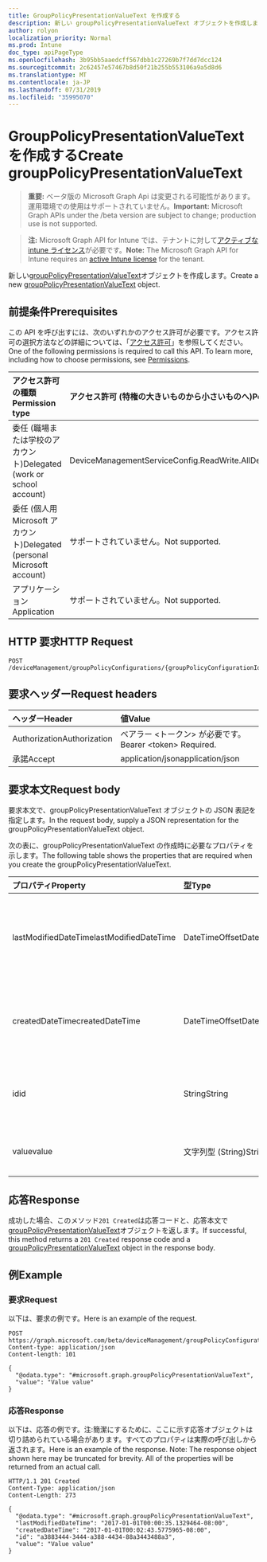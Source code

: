 ```yaml
---
title: GroupPolicyPresentationValueText を作成する
description: 新しい groupPolicyPresentationValueText オブジェクトを作成します。
author: rolyon
localization_priority: Normal
ms.prod: Intune
doc_type: apiPageType
ms.openlocfilehash: 3b95bb5aaedcff567dbb1c27269b7f7dd7dcc124
ms.sourcegitcommit: 2c62457e57467b8d50f21b255b553106a9a5d8d6
ms.translationtype: MT
ms.contentlocale: ja-JP
ms.lasthandoff: 07/31/2019
ms.locfileid: "35995070"
---
```

# <a name="create-grouppolicypresentationvaluetext"></a><span data-ttu-id="455ec-103">GroupPolicyPresentationValueText を作成する</span><span class="sxs-lookup"><span data-stu-id="455ec-103">Create groupPolicyPresentationValueText</span></span>

> <span data-ttu-id="455ec-104">**重要:** ベータ版の Microsoft Graph Api は変更される可能性があります。運用環境での使用はサポートされていません。</span><span class="sxs-lookup"><span data-stu-id="455ec-104">**Important:** Microsoft Graph APIs under the /beta version are subject to change; production use is not supported.</span></span>

> <span data-ttu-id="455ec-105">**注:** Microsoft Graph API for Intune では、テナントに対して[アクティブな intune ライセンス](https://go.microsoft.com/fwlink/?linkid=839381)が必要です。</span><span class="sxs-lookup"><span data-stu-id="455ec-105">**Note:** The Microsoft Graph API for Intune requires an [active Intune license](https://go.microsoft.com/fwlink/?linkid=839381) for the tenant.</span></span>

<span data-ttu-id="455ec-106">新しい[groupPolicyPresentationValueText](../resources/intune-grouppolicy-grouppolicypresentationvaluetext.md)オブジェクトを作成します。</span><span class="sxs-lookup"><span data-stu-id="455ec-106">Create a new [groupPolicyPresentationValueText](../resources/intune-grouppolicy-grouppolicypresentationvaluetext.md) object.</span></span>

## <a name="prerequisites"></a><span data-ttu-id="455ec-107">前提条件</span><span class="sxs-lookup"><span data-stu-id="455ec-107">Prerequisites</span></span>
<span data-ttu-id="455ec-p101">この API を呼び出すには、次のいずれかのアクセス許可が必要です。アクセス許可の選択方法などの詳細については、「[アクセス許可](/graph/permissions-reference)」を参照してください。</span><span class="sxs-lookup"><span data-stu-id="455ec-p101">One of the following permissions is required to call this API. To learn more, including how to choose permissions, see [Permissions](/graph/permissions-reference).</span></span>

|<span data-ttu-id="455ec-110">アクセス許可の種類</span><span class="sxs-lookup"><span data-stu-id="455ec-110">Permission type</span></span>|<span data-ttu-id="455ec-111">アクセス許可 (特権の大きいものから小さいものへ)</span><span class="sxs-lookup"><span data-stu-id="455ec-111">Permissions (from most to least privileged)</span></span>|
|:---|:---|
|<span data-ttu-id="455ec-112">委任 (職場または学校のアカウント)</span><span class="sxs-lookup"><span data-stu-id="455ec-112">Delegated (work or school account)</span></span>|<span data-ttu-id="455ec-113">DeviceManagementServiceConfig.ReadWrite.All</span><span class="sxs-lookup"><span data-stu-id="455ec-113">DeviceManagementServiceConfig.ReadWrite.All</span></span>|
|<span data-ttu-id="455ec-114">委任 (個人用 Microsoft アカウント)</span><span class="sxs-lookup"><span data-stu-id="455ec-114">Delegated (personal Microsoft account)</span></span>|<span data-ttu-id="455ec-115">サポートされていません。</span><span class="sxs-lookup"><span data-stu-id="455ec-115">Not supported.</span></span>|
|<span data-ttu-id="455ec-116">アプリケーション</span><span class="sxs-lookup"><span data-stu-id="455ec-116">Application</span></span>|<span data-ttu-id="455ec-117">サポートされていません。</span><span class="sxs-lookup"><span data-stu-id="455ec-117">Not supported.</span></span>|

## <a name="http-request"></a><span data-ttu-id="455ec-118">HTTP 要求</span><span class="sxs-lookup"><span data-stu-id="455ec-118">HTTP Request</span></span>
<!-- {
  "blockType": "ignored"
}
-->
``` http
POST /deviceManagement/groupPolicyConfigurations/{groupPolicyConfigurationId}/definitionValues/{groupPolicyDefinitionValueId}/presentationValues
```

## <a name="request-headers"></a><span data-ttu-id="455ec-119">要求ヘッダー</span><span class="sxs-lookup"><span data-stu-id="455ec-119">Request headers</span></span>
|<span data-ttu-id="455ec-120">ヘッダー</span><span class="sxs-lookup"><span data-stu-id="455ec-120">Header</span></span>|<span data-ttu-id="455ec-121">値</span><span class="sxs-lookup"><span data-stu-id="455ec-121">Value</span></span>|
|:---|:---|
|<span data-ttu-id="455ec-122">Authorization</span><span class="sxs-lookup"><span data-stu-id="455ec-122">Authorization</span></span>|<span data-ttu-id="455ec-123">ベアラー &lt;トークン&gt; が必要です。</span><span class="sxs-lookup"><span data-stu-id="455ec-123">Bearer &lt;token&gt; Required.</span></span>|
|<span data-ttu-id="455ec-124">承諾</span><span class="sxs-lookup"><span data-stu-id="455ec-124">Accept</span></span>|<span data-ttu-id="455ec-125">application/json</span><span class="sxs-lookup"><span data-stu-id="455ec-125">application/json</span></span>|

## <a name="request-body"></a><span data-ttu-id="455ec-126">要求本文</span><span class="sxs-lookup"><span data-stu-id="455ec-126">Request body</span></span>
<span data-ttu-id="455ec-127">要求本文で、groupPolicyPresentationValueText オブジェクトの JSON 表記を指定します。</span><span class="sxs-lookup"><span data-stu-id="455ec-127">In the request body, supply a JSON representation for the groupPolicyPresentationValueText object.</span></span>

<span data-ttu-id="455ec-128">次の表に、groupPolicyPresentationValueText の作成時に必要なプロパティを示します。</span><span class="sxs-lookup"><span data-stu-id="455ec-128">The following table shows the properties that are required when you create the groupPolicyPresentationValueText.</span></span>

|<span data-ttu-id="455ec-129">プロパティ</span><span class="sxs-lookup"><span data-stu-id="455ec-129">Property</span></span>|<span data-ttu-id="455ec-130">型</span><span class="sxs-lookup"><span data-stu-id="455ec-130">Type</span></span>|<span data-ttu-id="455ec-131">説明</span><span class="sxs-lookup"><span data-stu-id="455ec-131">Description</span></span>|
|:---|:---|:---|
|<span data-ttu-id="455ec-132">lastModifiedDateTime</span><span class="sxs-lookup"><span data-stu-id="455ec-132">lastModifiedDateTime</span></span>|<span data-ttu-id="455ec-133">DateTimeOffset</span><span class="sxs-lookup"><span data-stu-id="455ec-133">DateTimeOffset</span></span>|<span data-ttu-id="455ec-134">オブジェクトが最後に変更された日付と時刻。</span><span class="sxs-lookup"><span data-stu-id="455ec-134">The date and time the object was last modified.</span></span> <span data-ttu-id="455ec-135">[Grouppolicypresentationvalue](../resources/intune-grouppolicy-grouppolicypresentationvalue.md)から継承します。</span><span class="sxs-lookup"><span data-stu-id="455ec-135">Inherited from [groupPolicyPresentationValue](../resources/intune-grouppolicy-grouppolicypresentationvalue.md)</span></span>|
|<span data-ttu-id="455ec-136">createdDateTime</span><span class="sxs-lookup"><span data-stu-id="455ec-136">createdDateTime</span></span>|<span data-ttu-id="455ec-137">DateTimeOffset</span><span class="sxs-lookup"><span data-stu-id="455ec-137">DateTimeOffset</span></span>|<span data-ttu-id="455ec-138">オブジェクトが作成された日付と時刻。</span><span class="sxs-lookup"><span data-stu-id="455ec-138">The date and time the object was created.</span></span> <span data-ttu-id="455ec-139">[Grouppolicypresentationvalue](../resources/intune-grouppolicy-grouppolicypresentationvalue.md)から継承します。</span><span class="sxs-lookup"><span data-stu-id="455ec-139">Inherited from [groupPolicyPresentationValue](../resources/intune-grouppolicy-grouppolicypresentationvalue.md)</span></span>|
|<span data-ttu-id="455ec-140">id</span><span class="sxs-lookup"><span data-stu-id="455ec-140">id</span></span>|<span data-ttu-id="455ec-141">String</span><span class="sxs-lookup"><span data-stu-id="455ec-141">String</span></span>|<span data-ttu-id="455ec-142">エンティティのキー。</span><span class="sxs-lookup"><span data-stu-id="455ec-142">Key of the entity.</span></span> <span data-ttu-id="455ec-143">[Grouppolicypresentationvalue](../resources/intune-grouppolicy-grouppolicypresentationvalue.md)から継承します。</span><span class="sxs-lookup"><span data-stu-id="455ec-143">Inherited from [groupPolicyPresentationValue](../resources/intune-grouppolicy-grouppolicypresentationvalue.md)</span></span>|
|<span data-ttu-id="455ec-144">value</span><span class="sxs-lookup"><span data-stu-id="455ec-144">value</span></span>|<span data-ttu-id="455ec-145">文字列型 (String)</span><span class="sxs-lookup"><span data-stu-id="455ec-145">String</span></span>|<span data-ttu-id="455ec-146">関連付けられたプレゼンテーションの文字列型 (string) の値を指定します。</span><span class="sxs-lookup"><span data-stu-id="455ec-146">A string value for the associated presentation.</span></span>|



## <a name="response"></a><span data-ttu-id="455ec-147">応答</span><span class="sxs-lookup"><span data-stu-id="455ec-147">Response</span></span>
<span data-ttu-id="455ec-148">成功した場合、このメソッド`201 Created`は応答コードと、応答本文で[groupPolicyPresentationValueText](../resources/intune-grouppolicy-grouppolicypresentationvaluetext.md)オブジェクトを返します。</span><span class="sxs-lookup"><span data-stu-id="455ec-148">If successful, this method returns a `201 Created` response code and a [groupPolicyPresentationValueText](../resources/intune-grouppolicy-grouppolicypresentationvaluetext.md) object in the response body.</span></span>

## <a name="example"></a><span data-ttu-id="455ec-149">例</span><span class="sxs-lookup"><span data-stu-id="455ec-149">Example</span></span>

### <a name="request"></a><span data-ttu-id="455ec-150">要求</span><span class="sxs-lookup"><span data-stu-id="455ec-150">Request</span></span>
<span data-ttu-id="455ec-151">以下は、要求の例です。</span><span class="sxs-lookup"><span data-stu-id="455ec-151">Here is an example of the request.</span></span>
``` http
POST https://graph.microsoft.com/beta/deviceManagement/groupPolicyConfigurations/{groupPolicyConfigurationId}/definitionValues/{groupPolicyDefinitionValueId}/presentationValues
Content-type: application/json
Content-length: 101

{
  "@odata.type": "#microsoft.graph.groupPolicyPresentationValueText",
  "value": "Value value"
}
```

### <a name="response"></a><span data-ttu-id="455ec-152">応答</span><span class="sxs-lookup"><span data-stu-id="455ec-152">Response</span></span>
<span data-ttu-id="455ec-p105">以下は、応答の例です。注:簡潔にするために、ここに示す応答オブジェクトは切り詰められている場合があります。すべてのプロパティは実際の呼び出しから返されます。</span><span class="sxs-lookup"><span data-stu-id="455ec-p105">Here is an example of the response. Note: The response object shown here may be truncated for brevity. All of the properties will be returned from an actual call.</span></span>
``` http
HTTP/1.1 201 Created
Content-Type: application/json
Content-Length: 273

{
  "@odata.type": "#microsoft.graph.groupPolicyPresentationValueText",
  "lastModifiedDateTime": "2017-01-01T00:00:35.1329464-08:00",
  "createdDateTime": "2017-01-01T00:02:43.5775965-08:00",
  "id": "a3883444-3444-a388-4434-88a3443488a3",
  "value": "Value value"
}
```





